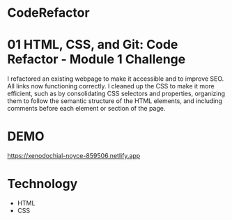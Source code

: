 # CodeRefactor
# 01 HTML, CSS, and Git: Code Refactor - Module 1 Challenge

I refactored an existing webpage to make it accessible and to improve SEO. All links now functioning correctly. I cleaned up the CSS to make it more efficient, such as by consolidating CSS selectors and properties, organizing them to follow the semantic structure of the HTML elements, and including comments before each element or section of the page.

# DEMO
https://xenodochial-noyce-859506.netlify.app

# Technology
- HTML
- CSS
